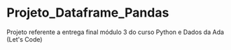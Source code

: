 # Projeto_Dataframe_Pandas
Projeto referente a entrega final módulo 3 do curso Python e Dados da Ada (Let's Code)
